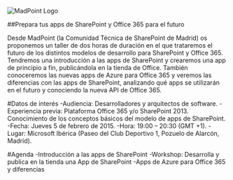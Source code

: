 ![MadPoint Logo](https://media.licdn.com/media/p/2/005/054/171/2dc2bdb.png)

##Prepara tus apps de SharePoint y Office 365 para el futuro

Desde MadPoint (la Comunidad Técnica de SharePoint de Madrid) os proponemos un taller de dos horas de duración en el que trataremos el futuro de los distintos modelos de desarrollo para SharePoint y Office 365. Tendremos una introducción a las apps de SharePoint y crearemos una app de principio a fin, publicándola en la tienda de Office. También conoceremos las nuevas apps de Azure para Office 365 y veremos las diferencias con las apps de SharePoint, analizando qué apps se utilizarán en el futuro y conociendo la nueva API de Office 365.

#Datos de interés
-Audiencia: Desarrolladores y arquitectos de software.
-Experiencia previa: Plataforma Office 365 y/o SharePoint 2013. Conocimiento de los conceptos básicos del modelo de apps de SharePoint.
-Fecha: Jueves 5 de febrero de 2015.
-Hora: 19:00 – 20:30 (GMT +1).
-Lugar: Microsoft Ibérica (Paseo del Club Deportivo 1, Pozuelo de Alarcón, Madrid).

#Agenda
-Introducción a las apps de SharePoint
-Workshop: Desarrolla y publica en la tienda una App de SharePoint
-Apps de Azure para Office 365 y diferencias


